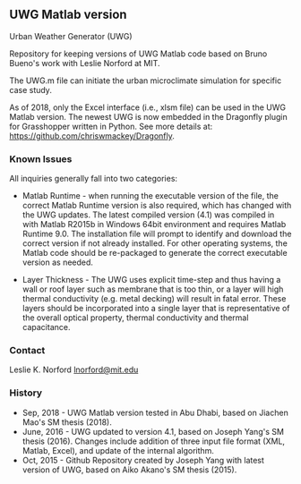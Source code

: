 ## UWG Matlab version
Urban Weather Generator (UWG)

Repository for keeping versions of UWG Matlab code based on Bruno Bueno's work with Leslie Norford at MIT.

The UWG.m file can initiate the urban microclimate simulation for specific case study.

As of 2018, only the Excel interface (i.e., xlsm file) can be used in the UWG Matlab version. The newest UWG is now embedded in the Dragonfly plugin for Grasshopper written in Python. See more details at: <https://github.com/chriswmackey/Dragonfly>.

### Known Issues
All inquiries generally fall into two categories:
* Matlab Runtime - when running the executable version of the file, the correct Matlab Runtime version is also required, which has changed with the UWG updates. The latest compiled version (4.1) was compiled in with Matlab R2015b in Windows 64bit environment and requires Matlab Runtime 9.0. The installation file will prompt to identify and download the correct version if not already installed. For other operating systems, the Matlab code should be re-packaged to generate the correct executable version as needed.

* Layer Thickness - The UWG uses explicit time-step and thus having a wall or roof layer such as membrane that is too thin, or a layer will high thermal conductivity (e.g. metal decking) will result in fatal error. These layers should be incorporated into a single layer that is representative of the overall optical property, thermal conductivity and thermal capacitance. 

### Contact
Leslie K. Norford   <lnorford@mit.edu>

### History
* Sep, 2018 - UWG Matlab version tested in Abu Dhabi, based on Jiachen Mao's SM thesis (2018).
* June, 2016 - UWG updated to version 4.1, based on Joseph Yang's SM thesis (2016). Changes include addition of three input file format (XML, Matlab, Excel), and update of the internal algorithm. 
* Oct, 2015 - Github Repository created by Joseph Yang with latest version of UWG, based on Aiko Akano's SM thesis (2015).

